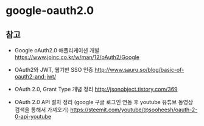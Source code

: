 # google-oauth2.0

## 참고

- Google oAuth2.0 애플리케이션 개발
https://www.joinc.co.kr/w/man/12/oAuth2/Google

- OAuth2와 JWT, 웹기반 SSO 인증
http://www.sauru.so/blog/basic-of-oauth2-and-jwt/

- OAuth 2.0, Grant Type 개념 정리
http://jsonobject.tistory.com/369

- OAuth 2.0 API 절차 정리 (google 구글 로그인 연동 후 youtube 유튜브 동영상 검색을 통해서 가져오기)
https://steemit.com/youtube/@sooheesh/oauth-2-0-api-youtube
